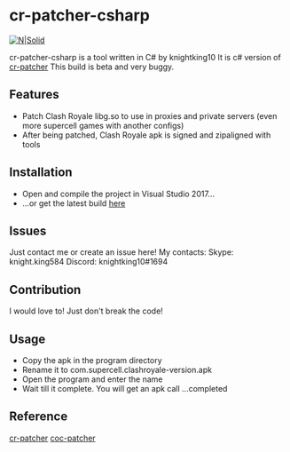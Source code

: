 # cr-patcher-csharp

[![N|Solid](https://ci.appveyor.com/api/projects/status/6inkd43akohu7oyu?svg=true)](https://ci.appveyor.com/project/knightking100/cr-patcher-csharp)

cr-patcher-csharp is a tool written in C# by knightking10
It is c# version of [cr-patcher](https://github.com/royale-proxy/cr-patcher)
This build is beta and very buggy.
## Features
  - Patch Clash Royale libg.so to use in proxies and private servers (even more supercell games with another configs)
  - After being patched, Clash Royale apk is signed and zipaligned with tools
## Installation

  - Open and compile the project in Visual Studio 2017...
  - ...or get the latest build [here](https://ci.appveyor.com/project/knightking100/cr-patcher-csharp/build/artifacts) 

## Issues
Just contact me or create an issue here!
My contacts:
Skype: knight.king584
Discord: knightking10#1694

## Contribution
I would love to! Just don't break the code!
## Usage
  - Copy the apk in the program directory
  - Rename it to com.supercell.clashroyale-version.apk
  - Open the program and enter the name
  - Wait till it complete. You will get an apk call ...completed

## Reference
[cr-patcher](https://github.com/royale-proxy/cr-patcher)
[coc-patcher](https://github.com/clugh/coc-patcher)